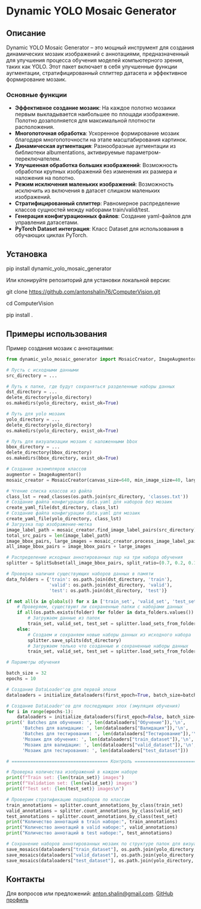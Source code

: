 # Dynamic YOLO Mosaic Generator

## Описание
Dynamic YOLO Mosaic Generator – это мощный инструмент для создания динамических мозаик изображений с аннотациями, предназначенный для улучшения процесса обучения моделей компьютерного зрения, таких как YOLO. Этот пакет включает в себя улучшенные функции аугментации, стратифицированный сплиттер датасета и эффективное формирование мозаик.

### Основные функции
- **Эффективное создание мозаик**: На каждое полотно мозаики первым выкладывается наибольшее по площади изображение. Полотно дозаполняется для максимальной плотности расположения.
- **Многопоточная обработка**: Ускоренное формирование мозаик благодаря многопоточности на этапе масштабирования картинок.
- **Динамическая аугментация**: Разнообразные аугментации из библиотеки albumentations, активируемые параметром-переключателем.
- **Улучшенная обработка больших изображений**: Возможность обработки крупных изображений без изменения их размера и наложения на полотно.
- **Режим исключения маленьких изображений**: Возможность исключить из включения в датасет слишком маленьких изображений.
- **Стратифицированный сплиттер**: Равномерное распределение классов сущностей между наборами train/valid/test.
- **Генерация конфигурационных файлов**: Создание yaml-файлов для управления датасетами.
- **PyTorch Dataset интеграция**: Класс Dataset для использования в обучающих циклах PyTorch.

## Установка

pip install dynamic_yolo_mosaic_generator

Или клонируйте репозиторий для установки локальной версии:

git clone https://github.com/antonshalin76/ComputerVision.git

cd ComputerVision

pip install .


## Примеры использования

Пример создания мозаик с аннотациями:

```python
from dynamic_yolo_mosaic_generator import MosaicCreator, ImageAugmentor

# Пусть с исходными данными
src_directory = ...

# Путь к папке, где будут сохраняться разделенные наборы данных
dst_directory = ...
delete_directory(yolo_directory)
os.makedirs(yolo_directory, exist_ok=True)

# Путь для yolo мозаик
yolo_directory = ...
delete_directory(yolo_directory)
os.makedirs(yolo_directory, exist_ok=True)

# Путь для визуализации мозаик с наложенными bbox
bbox_directory = ...
delete_directory(bbox_directory)
os.makedirs(bbox_directory, exist_ok=True)

# Создание экземпляров классов
augmentor = ImageAugmentor()
mosaic_creator = MosaicCreator(canvas_size=640, min_image_size=40, large_image_threshold=1280, process_large_images=False)

# Чтение списка классов из файла
class_lst = read_classes(os.path.join(src_directory, 'classes.txt'))
# Создание файла конфигурации data.yaml для наборов без мозаик
create_yaml_file(dst_directory, class_lst)
# Создание файла конфигурации data.yaml для мозаик
create_yaml_file(yolo_directory, class_lst)
# Загрузка пар изображение-метка
image_label_path = mosaic_creator.find_image_label_pairs(src_directory)
total_src_pairs = len(image_label_path)
image_bbox_pairs, large_images = mosaic_creator.process_image_label_pairs(image_label_path)
all_image_bbox_pairs = image_bbox_pairs + large_images

# Распределение исходных аннотированных пар на три набора обучения
splitter = SplitSubset(all_image_bbox_pairs, split_ratio=(0.7, 0.2, 0.1)) # Задаем пропорции наборов данных

# Проверка наличия существующих наборов данных в памяти
data_folders = {'train': os.path.join(dst_directory, 'train'), 
                'valid': os.path.join(dst_directory, 'valid'), 
                'test': os.path.join(dst_directory, 'test')}

if not all(x in globals() for x in ['train_set', 'valid_set', 'test_set']):
    # Проверяем, существуют ли сохраненные папки с наборами данных
    if all(os.path.exists(folder) for folder in data_folders.values()):
        # Загружаем данные из папок
        train_set, valid_set, test_set = splitter.load_sets_from_folders(data_folders)
    else:
        # Создаем и сохраняем новые наборы данных из исходного набора
        splitter.save_splits(dst_directory)
        # Загружаем только что созданные и сохраненные наборы данных
        train_set, valid_set, test_set = splitter.load_sets_from_folders(data_folders)

# Параметры обучения

batch_size = 32
epochs = 10

# Создание DataLoader'ов для первой эпохи
dataloaders = initialize_dataloaders(first_epoch=True, batch_size=batch_size)

# Создание DataLoader'ов для последующих эпох (эмуляция обучения)
for i in range(epochs-1):
    dataloaders = initialize_dataloaders(first_epoch=False, batch_size=batch_size)
print(' Batches для обучения: ', len(dataloaders["Обучение"]),'\n',
      'Batches для валидации: ', len(dataloaders["Валидация"]),'\n',
      'Batches для тестирования: ', len(dataloaders["Тестирование"]),'\n', '\n',
      'Мозаик для обучения: ', len(dataloaders["train_dataset"]),'\n',
      'Мозаик для валидации: ', len(dataloaders["valid_dataset"]),'\n',
      'Мозаик для тестирования: ', len(dataloaders["test_dataset"]))

# ==================================== Контроль ===================================== #

# Проверка количества изображений в каждом наборе
print(f"Train set: {len(train_set)} images")
print(f"Validation set: {len(valid_set)} images")
print(f"Test set: {len(test_set)} images\n")

# Проверим стратификацию поднаборов по классам
train_annotations = splitter.count_annotations_by_class(train_set)
valid_annotations = splitter.count_annotations_by_class(valid_set)
test_annotations = splitter.count_annotations_by_class(test_set)
print("Количество аннотаций в train наборе:", train_annotations)
print("Количество аннотаций в valid наборе:", valid_annotations)
print("Количество аннотаций в test наборе:", test_annotations)

# Сохранение наборов аннотированных мозаик по структуре папок для визуального контроля. Для обучения убрать.
save_mosaics(dataloaders["train_dataset"], os.path.join(yolo_directory, 'train'), os.path.join(bbox_directory, 'train'))
save_mosaics(dataloaders["valid_dataset"], os.path.join(yolo_directory, 'valid'), os.path.join(bbox_directory, 'valid'))
save_mosaics(dataloaders["test_dataset"], os.path.join(yolo_directory, 'test'), os.path.join(bbox_directory, 'test'))
```
## Контакты
Для вопросов или предложений: anton.shalin@gmail.com.
<a href="https://github.com/antonshalin76">GitHub профиль</a>
